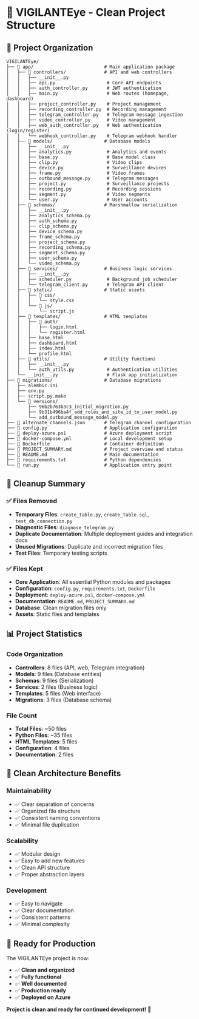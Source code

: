 # 🧹 VIGILANTEye - Clean Project Structure

## 📁 Project Organization

```
VIGILANTEye/
├── 📁 app/                          # Main application package
│   ├── 📁 controllers/              # API and web controllers
│   │   ├── __init__.py
│   │   ├── api.py                   # Core API endpoints
│   │   ├── auth_controller.py       # JWT authentication
│   │   ├── main.py                  # Web routes (homepage, dashboard)
│   │   ├── project_controller.py    # Project management
│   │   ├── recording_controller.py  # Recording management
│   │   ├── telegram_controller.py   # Telegram message ingestion
│   │   ├── video_controller.py      # Video management
│   │   ├── web_auth_controller.py   # Web authentication (login/register)
│   │   └── webhook_controller.py    # Telegram webhook handler
│   ├── 📁 models/                   # Database models
│   │   ├── __init__.py
│   │   ├── analytics.py             # Analytics and events
│   │   ├── base.py                  # Base model class
│   │   ├── clip.py                  # Video clips
│   │   ├── device.py                # Surveillance devices
│   │   ├── frame.py                 # Video frames
│   │   ├── outbound_message.py      # Telegram messages
│   │   ├── project.py               # Surveillance projects
│   │   ├── recording.py             # Recording sessions
│   │   ├── segment.py               # Video segments
│   │   └── user.py                  # User accounts
│   ├── 📁 schemas/                  # Marshmallow serialization
│   │   ├── __init__.py
│   │   ├── analytics_schema.py
│   │   ├── auth_schema.py
│   │   ├── clip_schema.py
│   │   ├── device_schema.py
│   │   ├── frame_schema.py
│   │   ├── project_schema.py
│   │   ├── recording_schema.py
│   │   ├── segment_schema.py
│   │   ├── user_schema.py
│   │   └── video_schema.py
│   ├── 📁 services/                 # Business logic services
│   │   ├── __init__.py
│   │   ├── scheduler.py             # Background job scheduler
│   │   └── telegram_client.py       # Telegram API client
│   ├── 📁 static/                   # Static assets
│   │   ├── 📁 css/
│   │   │   └── style.css
│   │   └── 📁 js/
│   │       └── script.js
│   ├── 📁 templates/                # HTML templates
│   │   ├── 📁 auth/
│   │   │   ├── login.html
│   │   │   └── register.html
│   │   ├── base.html
│   │   ├── dashboard.html
│   │   ├── index.html
│   │   └── profile.html
│   ├── 📁 utils/                    # Utility functions
│   │   ├── __init__.py
│   │   └── auth_utils.py            # Authentication utilities
│   └── __init__.py                  # Flask app initialization
├── 📁 migrations/                   # Database migrations
│   ├── alembic.ini
│   ├── env.py
│   ├── script.py.mako
│   └── 📁 versions/
│       ├── 96b2b763b3c3_initial_migration.py
│       ├── 9b31b496ba4f_add_roles_and_site_id_to_user_model.py
│       └── add_outbound_message_model.py
├── 📄 alternate_channels.json       # Telegram channel configuration
├── 📄 config.py                     # Application configuration
├── 📄 deploy-azure.ps1              # Azure deployment script
├── 📄 docker-compose.yml            # Local development setup
├── 📄 Dockerfile                    # Container definition
├── 📄 PROJECT_SUMMARY.md            # Project overview and status
├── 📄 README.md                     # Main documentation
├── 📄 requirements.txt              # Python dependencies
└── 📄 run.py                        # Application entry point
```

## 🧹 Cleanup Summary

### ✅ Files Removed
- **Temporary Files**: `create_table.py`, `create_table.sql`, `test_db_connection.py`
- **Diagnostic Files**: `diagnose_telegram.py`
- **Duplicate Documentation**: Multiple deployment guides and integration docs
- **Unused Migrations**: Duplicate and incorrect migration files
- **Test Files**: Temporary testing scripts

### ✅ Files Kept
- **Core Application**: All essential Python modules and packages
- **Configuration**: `config.py`, `requirements.txt`, `Dockerfile`
- **Deployment**: `deploy-azure.ps1`, `docker-compose.yml`
- **Documentation**: `README.md`, `PROJECT_SUMMARY.md`
- **Database**: Clean migration files only
- **Assets**: Static files and templates

## 📊 Project Statistics

### Code Organization
- **Controllers**: 8 files (API, web, Telegram integration)
- **Models**: 9 files (Database entities)
- **Schemas**: 9 files (Serialization)
- **Services**: 2 files (Business logic)
- **Templates**: 5 files (Web interface)
- **Migrations**: 3 files (Database schema)

### File Count
- **Total Files**: ~50 files
- **Python Files**: ~35 files
- **HTML Templates**: 5 files
- **Configuration**: 4 files
- **Documentation**: 2 files

## 🎯 Clean Architecture Benefits

### Maintainability
- ✅ Clear separation of concerns
- ✅ Organized file structure
- ✅ Consistent naming conventions
- ✅ Minimal file duplication

### Scalability
- ✅ Modular design
- ✅ Easy to add new features
- ✅ Clean API structure
- ✅ Proper abstraction layers

### Development
- ✅ Easy to navigate
- ✅ Clear documentation
- ✅ Consistent patterns
- ✅ Minimal complexity

## 🚀 Ready for Production

The VIGILANTEye project is now:
- ✅ **Clean and organized**
- ✅ **Fully functional**
- ✅ **Well documented**
- ✅ **Production ready**
- ✅ **Deployed on Azure**

**Project is clean and ready for continued development!** 🎉
